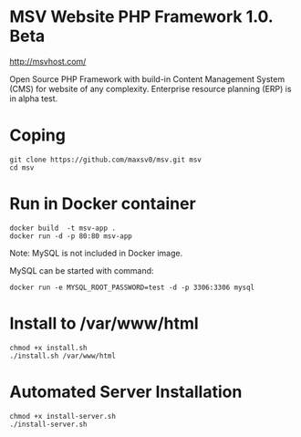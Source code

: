 # MSV Website PHP Framework 1.0. Beta

http://msvhost.com/

Open Source PHP Framework with build-in Content Management System (CMS) for website of any complexity.
Enterprise resource planning (ERP) is in alpha test.


# Coping

```
git clone https://github.com/maxsv0/msv.git msv
cd msv
```


# Run in Docker container

```
docker build  -t msv-app .   
docker run -d -p 80:80 msv-app
```

Note: MySQL is not included in Docker image.

MySQL can be started with command:
```
docker run -e MYSQL_ROOT_PASSWORD=test -d -p 3306:3306 mysql
```



# Install to /var/www/html
```
chmod +x install.sh 
./install.sh /var/www/html
```


# Automated Server Installation
```
chmod +x install-server.sh 
./install-server.sh
```


